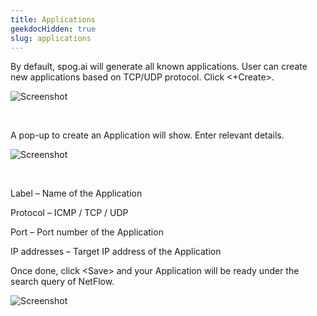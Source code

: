 ```yaml
---
title: Applications
geekdocHidden: true
slug: applications
---
```


By default, spog.ai will generate all known applications. User can create new applications based on TCP/UDP protocol. Click <+Create>. 

![Screenshot](/cloud_vista/netflow/images/settings1.png)

&nbsp;

A pop-up to create an Application will show. Enter relevant details.

![Screenshot](/cloud_vista/netflow/images/settings2.png)

&nbsp;

Label – Name of the Application

Protocol – ICMP / TCP / UDP

Port – Port number of the Application

IP addresses – Target IP address of the Application

Once done, click \<Save> and your Application will be ready under the search query of NetFlow.

![Screenshot](/cloud_vista/netflow/images/settings3.png)
